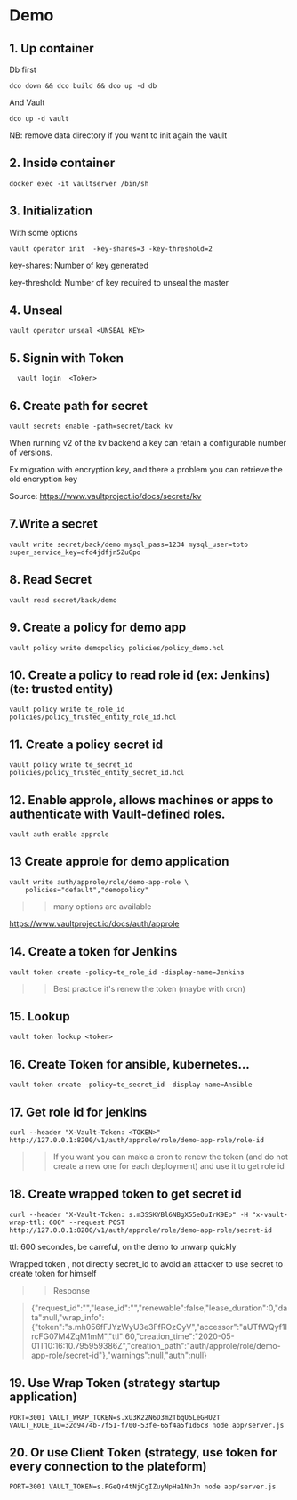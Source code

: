 # Demo

## 1. Up container

Db first

    dco down && dco build && dco up -d db
    
And Vault
    
    dco up -d vault
    
    
NB: remove data directory if you want to init again the vault    

## 2. Inside container

    docker exec -it vaultserver /bin/sh

## 3. Initialization       

With some options

    vault operator init  -key-shares=3 -key-threshold=2
        
key-shares: Number of key generated

key-threshold: Number of key required to unseal the master


## 4.  Unseal

    vault operator unseal <UNSEAL KEY>

## 5. Signin with Token
      
      vault login  <Token>
      
## 6. Create path for secret

    vault secrets enable -path=secret/back kv
    
When running v2 of the kv backend a key can retain a configurable number of versions.   

Ex migration with encryption key, and there a problem you can retrieve the old encryption key

Source: https://www.vaultproject.io/docs/secrets/kv
      
## 7.Write a secret

    vault write secret/back/demo mysql_pass=1234 mysql_user=toto super_service_key=dfd4jdfjn5ZuGpo

## 8. Read Secret

    vault read secret/back/demo

## 9. Create a policy for demo app

    vault policy write demopolicy policies/policy_demo.hcl

## 10. Create a policy to read role id (ex: Jenkins) (te: trusted entity)

    vault policy write te_role_id policies/policy_trusted_entity_role_id.hcl

## 11. Create a policy secret id

    vault policy write te_secret_id policies/policy_trusted_entity_secret_id.hcl

## 12. Enable approle, allows machines or apps to authenticate with Vault-defined roles.

    vault auth enable approle

## 13 Create approle for demo application

    vault write auth/approle/role/demo-app-role \
        policies="default","demopolicy"

>> many options are available

https://www.vaultproject.io/docs/auth/approle

## 14. Create a token for Jenkins
      
    vault token create -policy=te_role_id -display-name=Jenkins
    
>> Best practice it's renew the token (maybe with cron)   

## 15. Lookup

    vault token lookup <token>

## 16. Create Token for ansible, kubernetes...

    vault token create -policy=te_secret_id -display-name=Ansible
    
## 17. Get role id for jenkins    
    
    curl --header "X-Vault-Token: <TOKEN>" http://127.0.0.1:8200/v1/auth/approle/role/demo-app-role/role-id

>> If you want you can make a cron to renew the token (and do not create a new one for each deployment) and use it to get role id

## 18. Create wrapped token to get secret id

    curl --header "X-Vault-Token: s.m3SSKYBl6NBgX55eOuIrK9Ep" -H "x-vault-wrap-ttl: 600" --request POST http://127.0.0.1:8200/v1/auth/approle/role/demo-app-role/secret-id

ttl: 600 secondes, be carreful, on the demo to unwarp quickly

Wrapped token , not directly secret_id to avoid an attacker to use secret to create token for himself


>> Response

> {"request_id":"","lease_id":"","renewable":false,"lease_duration":0,"data":null,"wrap_info":{"token":"s.mh056fFJYzWyU3e3FfROzCyV","accessor":"aUTfWQyf1IrcFG07M4ZqM1mM","ttl":60,"creation_time":"2020-05-01T10:16:10.795959386Z","creation_path":"auth/approle/role/demo-app-role/secret-id"},"warnings":null,"auth":null}


## 19. Use Wrap Token (strategy startup application)

    PORT=3001 VAULT_WRAP_TOKEN=s.xU3K22N6D3m2TbqU5LeGHU2T VAULT_ROLE_ID=32d9474b-7f51-f700-53fe-65f4a5f1d6c8 node app/server.js

## 20. Or use Client Token (strategy, use token for every connection to the plateform)

    PORT=3001 VAULT_TOKEN=s.PGeQr4tNjCgIZuyNpHa1NnJn node app/server.js
